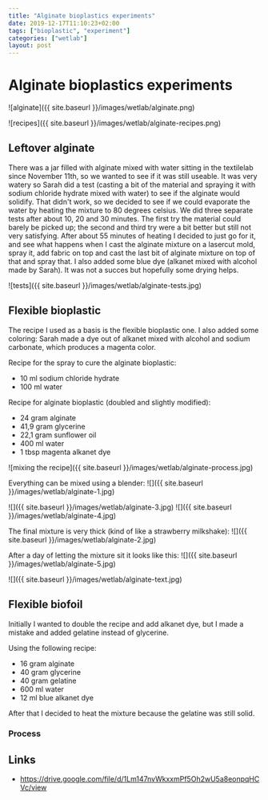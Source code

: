 ```yaml
---
title: "Alginate bioplastics experiments"
date: 2019-12-17T11:10:23+02:00
tags: ["bioplastic", "experiment"]
categories: ["wetlab"]
layout: post
---
```


# Alginate bioplastics experiments
![alginate]({{ site.baseurl }}/images/wetlab/alginate.png)

![recipes]({{ site.baseurl }}/images/wetlab/alginate-recipes.png)

## Leftover alginate
There was a jar filled with alginate mixed with water sitting in the textilelab since November 11th, so we wanted to see if it was still useable. It was very watery so Sarah did a test (casting a bit of the material and spraying it with sodium chloride hydrate mixed with water) to see if the alginate would solidify. That didn't work, so we decided to see if we could evaporate the water by heating the mixture to 80 degrees celsius. We did three separate tests after about 10, 20 and 30 minutes. The first try the material could barely be picked up; the second and third try were a bit better but still not very satisfying. After about 55 minutes of heating I decided to just go for it, and see what happens when I cast the alginate mixture on a lasercut mold, spray it, add fabric on top and cast the last bit of alginate mixture on top of that and spray that. I also added some blue dye (alkanet mixed with alcohol made by Sarah). It was not a succes but hopefully some drying helps.

![tests]({{ site.baseurl }}/images/wetlab/alginate-tests.jpg)

## Flexible bioplastic
The recipe I used as a basis is the flexible bioplastic one. I also added some coloring: Sarah made a dye out of alkanet mixed with alcohol and sodium carbonate, which produces a magenta color. 

Recipe for the spray to cure the alginate bioplastic:
- 10 ml sodium chloride hydrate 
- 100 ml water

Recipe for alginate bioplastic (doubled and slightly modified):
- 24 gram alginate
- 41,9 gram glycerine
- 22,1 gram sunflower oil
- 400 ml water
- 1 tbsp magenta alkanet dye

![mixing the recipe]({{ site.baseurl }}/images/wetlab/alginate-process.jpg)

Everything can be mixed using a blender:
![]({{ site.baseurl }}/images/wetlab/alginate-1.jpg)

<div markdown="1" class="row-2">
![]({{ site.baseurl }}/images/wetlab/alginate-3.jpg)
![]({{ site.baseurl }}/images/wetlab/alginate-4.jpg)
</div>

The final mixture is very thick (kind of like a strawberry milkshake):
![]({{ site.baseurl }}/images/wetlab/alginate-2.jpg)

After a day of letting the mixture sit it looks like this:
![]({{ site.baseurl }}/images/wetlab/alginate-5.jpg)

![]({{ site.baseurl }}/images/wetlab/alginate-text.jpg)

## Flexible biofoil
Initially I wanted to double the recipe and add alkanet dye, but I made a mistake and added gelatine instead of glycerine. 

Using the following recipe:

- 16 gram alginate
- 40 gram glycerine
- 40 gram gelatine
- 600 ml water
- 12 ml blue alkanet dye

After that I decided to heat the mixture because the gelatine was still solid. 

### Process 


## Links
- <https://drive.google.com/file/d/1Lm147nvWkxxmPf5Oh2wU5a8eonpqHCVc/view>
